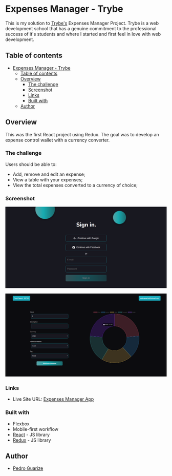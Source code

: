 # Expenses Manager - Trybe

This is my solution to [Trybe's](https://www.betrybe.com/) Expenses Manager Project. Trybe is a web development school that has a genuine commitment to the professional success of it's students and where I started and first feel in love with web development.

## Table of contents

- [Expenses Manager - Trybe](#expenses-manager---trybe)
  - [Table of contents](#table-of-contents)
  - [Overview](#overview)
    - [The challenge](#the-challenge)
    - [Screenshot](#screenshot)
    - [Links](#links)
    - [Built with](#built-with)
  - [Author](#author)

## Overview

This was the first React project using Redux. The goal was to develop an expense control wallet with a currency converter.

### The challenge

Users should be able to:

- Add, remove and edit an expense;
- View a table with your expenses;
- View the total expenses converted to a currency of choice;

### Screenshot

![](./src/images/expenses-manager-login.png)

![](./src/images/expenses.manager-main.png)

### Links

- Live Site URL: [Expenses Manager App](https://trivia-game-drab.vercel.app/)

### Built with

- Flexbox
- Mobile-first workflow
- [React](https://reactjs.org/) - JS library
- [Redux](https://redux.js.org/) - JS library

## Author

- [Pedro Guarize](https://www.linkedin.com/in/pedroguarize/)
